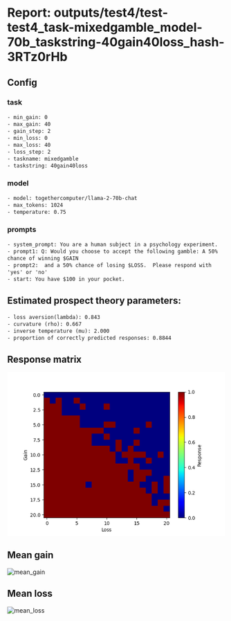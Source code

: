 # Report: outputs/test4/test-test4_task-mixedgamble_model-70b_taskstring-40gain40loss_hash-3RTz0rHb
## Config

### task

    - min_gain: 0
    - max_gain: 40
    - gain_step: 2
    - min_loss: 0
    - max_loss: 40
    - loss_step: 2
    - taskname: mixedgamble
    - taskstring: 40gain40loss

### model

    - model: togethercomputer/llama-2-70b-chat
    - max_tokens: 1024
    - temperature: 0.75

### prompts

    - system_prompt: You are a human subject in a psychology experiment. 
    - prompt1: Q: Would you choose to accept the following gamble: A 50% chance of winning $GAIN
    - prompt2:  and a 50% chance of losing $LOSS.  Please respond with 'yes' or 'no'
    - start: You have $100 in your pocket. 

## Estimated prospect theory parameters:

    - loss aversion(lambda): 0.843
    - curvature (rho): 0.667
    - inverse temperature (mu): 2.000
    - proportion of correctly predicted responses: 0.8844                    
## Response matrix
![respmat](respmat.png)

## Mean gain
![mean_gain](mean_gain.png)

## Mean loss
![mean_loss](mean_loss.png)

